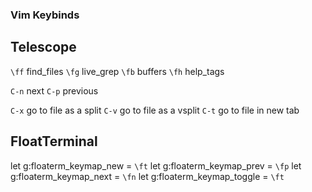### Vim Keybinds

## Telescope

`\ff` find_files
`\fg` live_grep
`\fb` buffers
`\fh` help_tags

`C-n` next
`C-p` previous

`C-x` go to file as a split
`C-v` go to file as a vsplit
`C-t` go to file in new tab

## FloatTerminal

let g:floaterm_keymap_new    = `\ft`
let g:floaterm_keymap_prev   = `\fp`
let g:floaterm_keymap_next   = `\fn`
let g:floaterm_keymap_toggle = `\ft`


